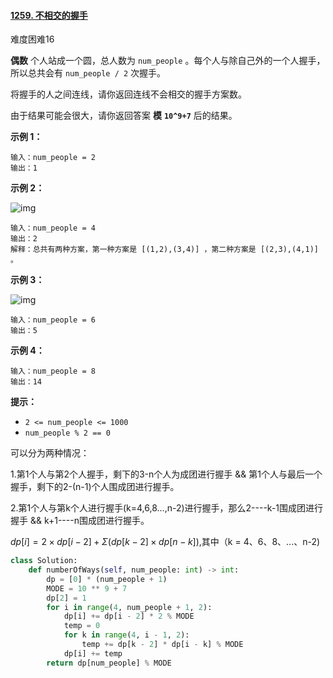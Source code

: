 #### [1259. 不相交的握手](https://leetcode-cn.com/problems/handshakes-that-dont-cross/)

难度困难16

**偶数** 个人站成一个圆，总人数为 `num_people` 。每个人与除自己外的一个人握手，所以总共会有 `num_people / 2` 次握手。

将握手的人之间连线，请你返回连线不会相交的握手方案数。

由于结果可能会很大，请你返回答案 **模** **`10^9+7`** 后的结果。

 

**示例 1：**

```
输入：num_people = 2
输出：1
```

**示例 2：**

![img](https://assets.leetcode-cn.com/aliyun-lc-upload/uploads/2019/11/16/5125_example_2.png)

```
输入：num_people = 4
输出：2
解释：总共有两种方案，第一种方案是 [(1,2),(3,4)] ，第二种方案是 [(2,3),(4,1)] 。
```

**示例 3：**

![img](https://assets.leetcode-cn.com/aliyun-lc-upload/uploads/2019/11/16/5125_example_3.png)

```
输入：num_people = 6
输出：5
```

**示例 4：**

```
输入：num_people = 8
输出：14
```

 

**提示：**

-   `2 <= num_people <= 1000`
-   `num_people % 2 == 0`









可以分为两种情况：

1.第1个人与第2个人握手，剩下的3-n个人为成团进行握手 && 第1个人与最后一个握手，剩下的2-(n-1)个人围成团进行握手。

2.第1个人与第k个人进行握手(k=4,6,8...,n-2)进行握手，那么2----k-1围成团进行握手 && k+1----n围成团进行握手。

$dp[i] = 2 × dp[i-2] + Σ(dp[k-2] × dp[n-k])$,其中（k = 4、6、8、...、n-2)

```python
class Solution:
    def numberOfWays(self, num_people: int) -> int:
        dp = [0] * (num_people + 1)
        MODE = 10 ** 9 + 7
        dp[2] = 1
        for i in range(4, num_people + 1, 2):
            dp[i] += dp[i - 2] * 2 % MODE
            temp = 0
            for k in range(4, i - 1, 2):
                temp += dp[k - 2] * dp[i - k] % MODE
            dp[i] += temp
        return dp[num_people] % MODE

```

